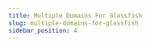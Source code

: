 ```yaml
---
title: Multiple Domains For Glassfish
slug: multiple-domains-for-glassfish
sidebar_position: 4
---
```

